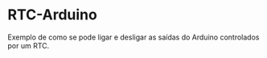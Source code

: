 # RTC-Arduino
Exemplo de como se pode ligar e desligar as saídas do Arduino controlados por um RTC.
